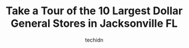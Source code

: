 ---
layout: ampstory
image: https://i0.wp.com/www.depkes.org/wp-content/uploads/2023/06/dollar-general-0-in-jacksonville-fl-1685966144.jpeg?resize=640,853
author: techidn
featured: false
description: Discover the impressive array of Dollar General options in Jacksonville FL, where you can find 10 of the largest Dollar General establishments in the area. From renowned classics to hidden g
title: Take a Tour of the 10 Largest Dollar General Stores in Jacksonville FL
cover:
   title: Take a Tour of the 10 Largest Dollar General Stores in Jacksonville FL
   subtitle: Rickpate
   background: https://www.depkes.org/wp-content/uploads/2023/06/dollar-general-0-in-jacksonville-fl-1685966144.jpeg

pages: 
 - layout: thirds
   top: <h1>#1 Dollar General</h1>
   bottom: "<p>Pretty put together! The same two people I see up there are pretty polite. I can usually find what I need. One self checkout, one cashier, but its usually never too busy</p>"
   background: https://www.depkes.org/wp-content/uploads/2023/06/dollar-general-1-in-jacksonville-fl-1685966144.jpeg
   backgroundblur: true
 - layout: thirds
   top: <h1>#2 Dollar General</h1>
   bottom: "<p>9156 103rd St, Jacksonville, FL 32210, United States</p>"
   background: https://www.depkes.org/wp-content/uploads/2023/06/dollar-general-2-in-jacksonville-fl-1685966145.jpeg
   cta:
      link: https://www.depkes.org/blog/take-a-tour-of-the-10-largest-dollar-general-stores-in-jacksonville-fl/
      text: Take a Tour of the 10 Largest Dollar General Stores in Jacksonville FL
 - layout: thirds
   top: <h1>#3 Dollar General</h1>
   bottom: "<p>13807 N Main St, Jacksonville, FL 32218, United States</p>"
   background: https://www.depkes.org/wp-content/uploads/2023/06/dollar-general-3-in-jacksonville-fl-1685966145.jpeg
   cta:
      link: https://www.depkes.org/blog/take-a-tour-of-the-10-largest-dollar-general-stores-in-jacksonville-fl/
      text: Take a Tour of the 10 Largest Dollar General Stores in Jacksonville FL
 - layout: thirds
   top: <h1>#4 Dollar General</h1>
   bottom: "<p>6830 Atlantic Blvd, Jacksonville, FL 32211, United States</p>"
   background: https://images.unsplash.com/photo-1496096265110-f83ad7f96608?ixlib=rb-4.0.3&ixid=MnwxMjA3fDB8MHxwaG90by1wYWdlfHx8fGVufDB8fHx8&auto=format&fit=crop&w=640&h=853&q=80
   cta:
      link: https://www.depkes.org/blog/take-a-tour-of-the-10-largest-dollar-general-stores-in-jacksonville-fl/
      text: Take a Tour of the 10 Largest Dollar General Stores in Jacksonville FL
 - layout: thirds
   top: <h1>#5 Dollar General</h1>
   bottom: "<p>7700 Merrill Rd, Jacksonville, FL 32277, United States</p>"
   background: https://images.unsplash.com/photo-1595364397663-fca4f075d796?ixlib=rb-4.0.3&ixid=MnwxMjA3fDB8MHxwaG90by1wYWdlfHx8fGVufDB8fHx8&auto=format&fit=crop&w=640&h=853&q=80
   cta:
      link: https://www.depkes.org/blog/take-a-tour-of-the-10-largest-dollar-general-stores-in-jacksonville-fl/
      text: Take a Tour of the 10 Largest Dollar General Stores in Jacksonville FL
 - layout: thirds
   top: <h1>#6 Dollar General</h1>
   bottom: "<p>11915 Beach Blvd Unit 11, Jacksonville, FL 32246, United States</p>"
   background: https://images.unsplash.com/photo-1533735380053-eb8d0759b24a?ixlib=rb-4.0.3&ixid=MnwxMjA3fDB8MHxwaG90by1wYWdlfHx8fGVufDB8fHx8&auto=format&fit=crop&w=640&h=853&q=80
   cta:
      link: https://www.depkes.org/blog/take-a-tour-of-the-10-largest-dollar-general-stores-in-jacksonville-fl/
      text: Take a Tour of the 10 Largest Dollar General Stores in Jacksonville FL
 - layout: thirds
   top: <h1>#7 Dollar General</h1>
   bottom: "<p>3139 Dunn Ave, Jacksonville, FL 32218, United States</p>"
   background: https://images.unsplash.com/photo-1540457036297-448b6b99e91c?ixlib=rb-4.0.3&ixid=MnwxMjA3fDB8MHxwaG90by1wYWdlfHx8fGVufDB8fHx8&auto=format&fit=crop&w=640&h=853&q=80
   cta:
      link: https://www.depkes.org/blog/take-a-tour-of-the-10-largest-dollar-general-stores-in-jacksonville-fl/
      text: Take a Tour of the 10 Largest Dollar General Stores in Jacksonville FL
 - layout: thirds
   middle: Continue reading...
   background: https://images.unsplash.com/photo-1608501821300-4f99e58bba77?ixlib=rb-4.0.3&ixid=MnwxMjA3fDB8MHxwaG90by1wYWdlfHx8fGVufDB8fHx8&auto=format&fit=crop&w=640&h=853&q=80
   cta:
      link: https://www.depkes.org/blog/take-a-tour-of-the-10-largest-dollar-general-stores-in-jacksonville-fl/
      text: Take a Tour of the 10 Largest Dollar General Stores in Jacksonville FL
      
---